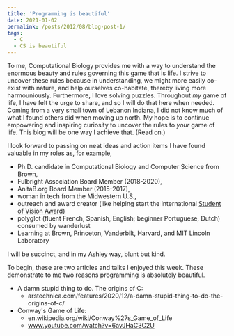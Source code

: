 ```yaml
---
title: 'Programming is beautiful'
date: 2021-01-02
permalink: /posts/2012/08/blog-post-1/
tags:
  - C
  - CS is beautiful
---
```


To me, Computational Biology provides me with a way to understand the enormous beauty and rules governing this game that is life. I strive to uncover these rules because in understanding, we might more easily co-exist with nature, and help ourselves co-habitate, thereby living more harmouniously. Furthermore, I love solving puzzles. Throughout *my* game of life, I have felt the urge to share, and so I will do that here when needed. Coming from a very small town of Lebanon Indiana, I did not know much of what I found others did when moving up north. My hope is to continue empowering and inspiring curiosity to uncover the rules to *your* game of life. This blog will be one way I achieve that. (Read on.)

I look forward to passing on neat ideas and action items I have found valuable in my roles as, for example,
  - Ph.D. candidate in Computational Biology and Computer Science from Brown, 
  - Fulbright Association Board Member (2018-2020), 
  - AnitaB.org Board Member (2015-2017), 
  - woman in tech from the Midwestern U.S., 
  - outreach and award creator (like helping start the international [Student of Vision Award](https://anitab.org/awards-grants/abie-awards/student-of-vision/))
  - polyglot (fluent French, Spanish, English; beginner Portuguese, Dutch) consumed by wanderlust
  - Learning at Brown, Princeton, Vanderbilt, Harvard, and MIT Lincoln Laboratory
  
I will be succinct, and in my Ashley way, blunt but kind. 

To begin, these are two articles and talks I enjoyed this week. These demonstrate to me two reasons programming is absolutely beautiful.
  - A damn stupid thing to do. The origins of C: 
    - arstechnica.com/features/2020/12/a-damn-stupid-thing-to-do-the-origins-of-c/
  - Conway's Game of Life:
    - en.wikipedia.org/wiki/Conway%27s_Game_of_Life
    - www.youtube.com/watch?v=6avJHaC3C2U